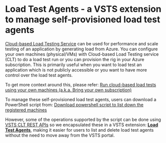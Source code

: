 # Load Test Agents - a VSTS extension to manage self-provisioned load test agents

[Cloud-based Load Testing Service](https://www.visualstudio.com/features/vso-cloud-load-testing-vs) can be used for performance and scale testing of an application by generating load from Azure. 
You can configure your own machines (physical/VMs) with Cloud-based Load Testing service (CLT) to do a load test run or you can provision the rig in your Azure subscription. This is primarily useful when you want to load test an application which is not publicly accessible or you want to have more control over the load test agents. 

To get more context around this, please refer: 
[Run cloud-based load tests using your own machines (a.k.a. Bring your own subscription)](https://blogs.msdn.microsoft.com/devops/2016/09/27/run-cloud-based-load-tests-using-your-own-machines-a-k-a-bring-your-own-subscription/)

To manage these self-provisioned load test agents, users can download a PowerShell script from: 
[Download powershell script to list down the registered machines](https://elsprodch2su1.blob.core.windows.net/ets-containerfor-loadagentresources/bootstrap/ManageVSTSCloudLoadAgent.ps1)

However, some of the operations supported by the script can be done using [VSTS CLT REST APIs](https://docs.microsoft.com/en-us/rest/api/vsts/clt/?view=vsts-rest-4.1) so we encapsulated these in a VSTS extension: **[Load Test Agents](https://marketplace.visualstudio.com/items?itemName=ganesp.loadtest-agents-extension)**, making it easier for users to list and delete load test agents without the need to move away from the VSTS portal.
